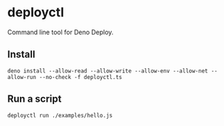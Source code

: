 # deployctl

Command line tool for Deno Deploy.

## Install

```
deno install --allow-read --allow-write --allow-env --allow-net --allow-run --no-check -f deployctl.ts
```

## Run a script

```
deployctl run ./examples/hello.js
```